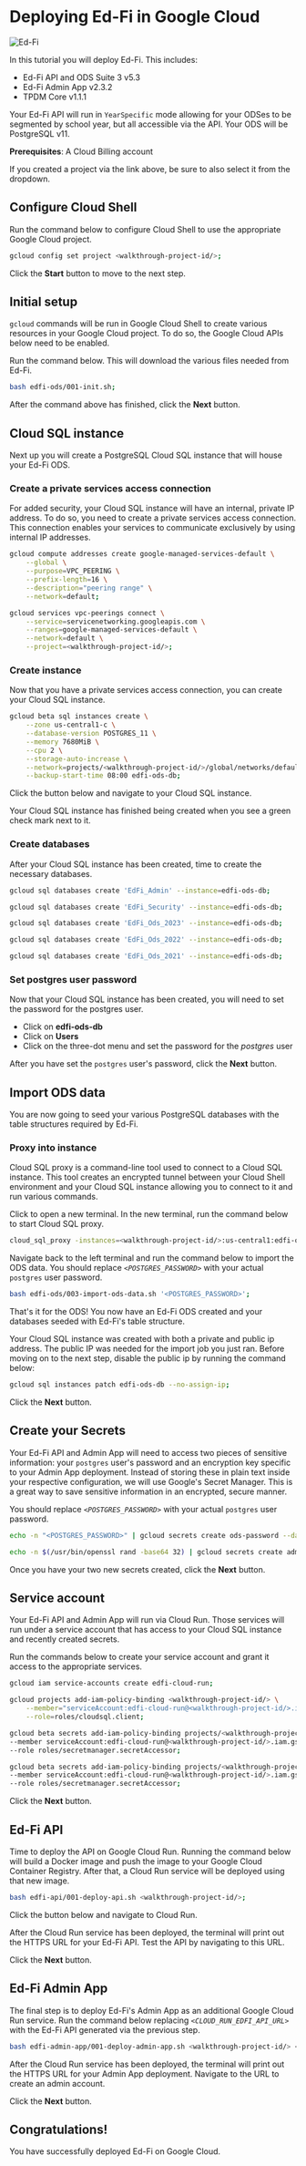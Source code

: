 # Deploying Ed-Fi in Google Cloud

![Ed-Fi](https://www.ed-fi.org/assets/2019/07/Ed-FiLogo-2.png)

In this tutorial you will deploy Ed-Fi. This includes:
* Ed-Fi API and ODS Suite 3 v5.3
* Ed-Fi Admin App v2.3.2
* TPDM Core v1.1.1

Your Ed-Fi API will run in `YearSpecific` mode allowing for your ODSes to be segmented by school year, but all accessible via the API. Your ODS will be PostgreSQL v11.

**Prerequisites**: A Cloud Billing account

<walkthrough-tutorial-duration duration="45"></walkthrough-tutorial-duration>

<walkthrough-project-setup billing="true"></walkthrough-project-setup>

If you created a project via the link above, be sure to also select it from the dropdown.

## Configure Cloud Shell

Run the command below to configure Cloud Shell to use the appropriate Google Cloud project.

```sh
gcloud config set project <walkthrough-project-id/>;
```

Click the **Start** button to move to the next step.

## Initial setup
`gcloud` commands will be run in Google Cloud Shell to create various resources in your Google Cloud project. To do so, the Google Cloud APIs below need to be enabled.

<walkthrough-enable-apis apis="sqladmin.googleapis.com,run.googleapis.com,cloudbuild.googleapis.com,compute.googleapis.com,secretmanager.googleapis.com,servicenetworking.googleapis.com"></walkthrough-enable-apis>

Run the command below. This will download the various files needed from Ed-Fi.

```sh
bash edfi-ods/001-init.sh;
```

After the command above has finished, click the **Next** button.


## Cloud SQL instance
Next up you will create a PostgreSQL Cloud SQL instance that will house your Ed-Fi ODS.

### Create a private services access connection
For added security, your Cloud SQL instance will have an internal, private IP address. To do so, you need to create a private services access connection. This connection enables your services to communicate exclusively by using internal IP addresses.

```sh
gcloud compute addresses create google-managed-services-default \
    --global \
    --purpose=VPC_PEERING \
    --prefix-length=16 \
    --description="peering range" \
    --network=default;
```

```sh
gcloud services vpc-peerings connect \
    --service=servicenetworking.googleapis.com \
    --ranges=google-managed-services-default \
    --network=default \
    --project=<walkthrough-project-id/>;
```

### Create instance
Now that you have a private services access connection, you can create your Cloud SQL instance.

```sh
gcloud beta sql instances create \
    --zone us-central1-c \
    --database-version POSTGRES_11 \
    --memory 7680MiB \
    --cpu 2 \
    --storage-auto-increase \
    --network=projects/<walkthrough-project-id/>/global/networks/default \
    --backup-start-time 08:00 edfi-ods-db;
```

Click the button below and navigate to your Cloud SQL instance.

<walkthrough-menu-navigation sectionId="SQL_SECTION"></walkthrough-menu-navigation>

Your Cloud SQL instance has finished being created when you see a green check mark next to it.

### Create databases
After your Cloud SQL instance has been created, time to create the necessary databases.

```sh
gcloud sql databases create 'EdFi_Admin' --instance=edfi-ods-db;
```

```sh
gcloud sql databases create 'EdFi_Security' --instance=edfi-ods-db;
```

```sh
gcloud sql databases create 'EdFi_Ods_2023' --instance=edfi-ods-db;
```

```sh
gcloud sql databases create 'EdFi_Ods_2022' --instance=edfi-ods-db;
```

```sh
gcloud sql databases create 'EdFi_Ods_2021' --instance=edfi-ods-db;
```

### Set postgres user password
Now that your Cloud SQL instance has been created, you will need to set the password for the postgres user.

* Click on **edfi-ods-db**
* Click on **Users**
* Click on the three-dot menu and set the password for the *postgres* user

After you have set the `postgres` user's password, click the **Next** button.


## Import ODS data
You are now going to seed your various PostgreSQL databases with the table structures required by Ed-Fi.

### Proxy into instance
Cloud SQL proxy is a command-line tool used to connect to a Cloud SQL instance. This tool creates an encrypted tunnel between your Cloud Shell environment and your Cloud SQL instance allowing you to connect to it and run various commands.

Click <walkthrough-open-cloud-shell-button></walkthrough-open-cloud-shell-button> to open a new terminal. In the new terminal, run the command below to start Cloud SQL proxy.

```bash
cloud_sql_proxy -instances=<walkthrough-project-id/>:us-central1:edfi-ods-db=tcp:5432;
```

Navigate back to the left terminal and run the command below to import the ODS data. You should replace *`<POSTGRES_PASSWORD>`* with your actual `postgres` user password.

```sh
bash edfi-ods/003-import-ods-data.sh '<POSTGRES_PASSWORD>';
```

That's it for the ODS! You now have an Ed-Fi ODS created and your databases seeded with Ed-Fi's table structure.

Your Cloud SQL instance was created with both a private and public ip address. The public IP was needed for the import job you just ran. Before moving on to the next step, disable the public ip by running the command below:
```sh
gcloud sql instances patch edfi-ods-db --no-assign-ip;
```

Click the **Next** button.


## Create your Secrets
Your Ed-Fi API and Admin App will need to access two pieces of sensitive information: your `postgres` user's password and an encryption key specific to your Admin App deployment. Instead of storing these in plain text inside your respective configuration, we will use Google's Secret Manager. This is a great way to save sensitive information in an encrypted, secure manner.

You should replace *`<POSTGRES_PASSWORD>`* with your actual `postgres` user password.

```sh
echo -n "<POSTGRES_PASSWORD>" | gcloud secrets create ods-password --data-file=-
```

```sh
echo -n $(/usr/bin/openssl rand -base64 32) | gcloud secrets create admin-app-encryption-key --data-file=-
```

Once you have your two new secrets created, click the **Next** button.

## Service account
Your Ed-Fi API and Admin App will run via Cloud Run. Those services will run under a service account that has access to your Cloud SQL instance and recently created secrets.

Run the commands below to create your service account and grant it access to the appropriate services.

```sh
gcloud iam service-accounts create edfi-cloud-run;
```

```sh
gcloud projects add-iam-policy-binding <walkthrough-project-id/> \
    --member="serviceAccount:edfi-cloud-run@<walkthrough-project-id/>.iam.gserviceaccount.com" \
    --role=roles/cloudsql.client;
```

```sh
gcloud beta secrets add-iam-policy-binding projects/<walkthrough-project-id/>/secrets/ods-password \
--member serviceAccount:edfi-cloud-run@<walkthrough-project-id/>.iam.gserviceaccount.com \
--role roles/secretmanager.secretAccessor;
```

```sh
gcloud beta secrets add-iam-policy-binding projects/<walkthrough-project-id/>/secrets/admin-app-encryption-key \
--member serviceAccount:edfi-cloud-run@<walkthrough-project-id/>.iam.gserviceaccount.com \
--role roles/secretmanager.secretAccessor;
```

Click the **Next** button.


## Ed-Fi API
Time to deploy the API on Google Cloud Run. Running the command below will build a Docker image and push the image to your Google Cloud Container Registry. After that, a Cloud Run service will be deployed using that new image.

```sh
bash edfi-api/001-deploy-api.sh <walkthrough-project-id/>;
```

Click the button below and navigate to Cloud Run.

<walkthrough-menu-navigation sectionId="CLOUD_RUN_SECTION"></walkthrough-menu-navigation>

After the Cloud Run service has been deployed, the terminal will print out the HTTPS URL for your Ed-Fi API. Test the API by navigating to this URL.

Click the **Next** button.

## Ed-Fi Admin App
The final step is to deploy Ed-Fi's Admin App as an additional Google Cloud Run service. Run the command below replacing *`<CLOUD_RUN_EDFI_API_URL>`* with the Ed-Fi API generated via the previous step.

```sh
bash edfi-admin-app/001-deploy-admin-app.sh <walkthrough-project-id/> <CLOUD_RUN_EDFI_API_URL>;
```

After the Cloud Run service has been deployed, the terminal will print out the HTTPS URL for your Admin App deployment. Navigate to the URL to create an admin account.

Click the **Next** button.

## Congratulations!
You have successfully deployed Ed-Fi on Google Cloud.

<walkthrough-conclusion-trophy></walkthrough-conclusion-trophy>
